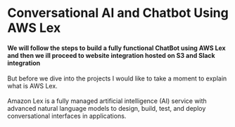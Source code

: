 <h1>Conversational AI and Chatbot Using AWS Lex</h1>
<h4>We will follow the steps to build a fully functional ChatBot using AWS Lex and then we ill proceed to website integration hosted on S3 and Slack integration</h4>
<p>But before we dive into the projects I would like to take a moment to explain what is AWS Lex.<br>
 <br>
  Amazon Lex is a fully managed artificial intelligence (AI) service with advanced natural language models to design, build, test, and deploy conversational interfaces in applications. 
</p>
